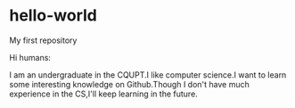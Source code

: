 # hello-world
My first repository

Hi humans:

I am an undergraduate in the CQUPT.I like computer science.I want to learn some interesting knowledge on Github.Though I don't have much experience in the CS,I'll keep learning in the future.
